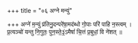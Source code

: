 +++
title = "०६ अग्ने मन्युं"

+++
अग्ने॑ म॒न्युं प्र॑तिनु॒दन्परे॑षा॒मद॑ब्धो गो॒पाः परि॑ पाहि न॒स्त्वम् ।  
प्र॒त्यञ्चो॑ यन्तु नि॒गुतः॒ पुन॒स्ते॒३॒॑ऽमैषां॑ चि॒त्तं प्र॒बुधां॒ वि ने॑शत् ॥